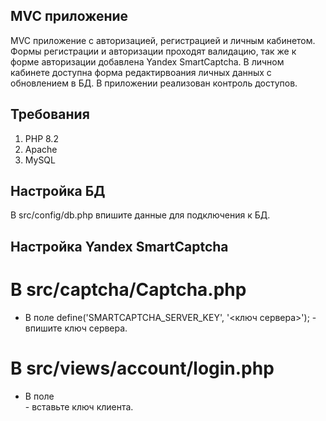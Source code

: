 ## MVC приложение

MVC приложение с авторизацией, регистрацией и личным кабинетом. 
Формы регистрации и авторизации проходят валидацию, так же к форме авторизации добавлена Yandex SmartCaptcha. 
В личном кабинете доступна форма редактирвоания личных данных с обновлением в БД.
В приложении реализован контроль доступов.


## Требования

1. PHP 8.2
2. Apache
3. MySQL

## Настройка БД

В src/config/db.php впишите данные для подключения к БД.

## Настройка Yandex SmartCaptcha

# В src/captcha/Сaptcha.php

+ В поле define('SMARTCAPTCHA_SERVER_KEY', '<ключ сервера>'); - впишите ключ сервера.

# В src/views/account/login.php

+ В поле <div id="captcha-container" class="smart-captcha" data-sitekey="<ключ клиента>"> - вставьте ключ клиента.

